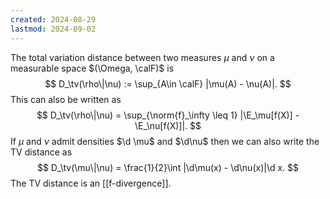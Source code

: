 ```yaml
---
created: 2024-08-29
lastmod: 2024-09-02
---
```

The total variation distance between two measures $\mu$ and $\nu$ on a measurable space $(\Omega, \calF)$ is 
$$
D_\tv(\rho\|\nu) := \sup_{A\in \calF} |\mu(A) - \nu(A)|.
$$
This can also be written as 
$$
D_\tv(\rho\|\nu) = \sup_{\norm{f}_\infty \leq 1} |\E_\mu[f(X)] - \E_\nu[f(X)]|.
$$
If $\mu$ and $\nu$ admit densities $\d \mu$ and $\d\nu$ then we can also write the TV distance as 
$$
D_\tv(\mu\|\nu) = \frac{1}{2}\int |\d\mu(x) - \d\nu(x)|\d x.
$$
The TV distance is an [[f-divergence]]. 